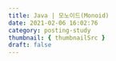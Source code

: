 ```yaml
---
title: Java | 모노이드(Monoid)
date: 2021-02-06 16:02:76
category: posting-study
thumbnail: { thumbnailSrc }
draft: false
---
```

